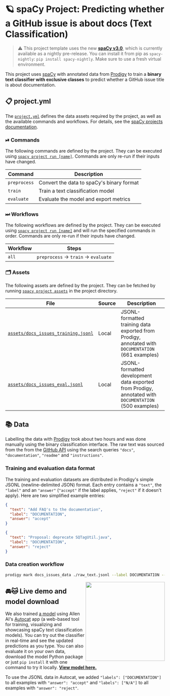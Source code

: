 <!-- SPACY PROJECT: AUTO-GENERATED DOCS START (do not remove) -->

# 🪐 spaCy Project: Predicting whether a GitHub issue is about docs (Text Classification)

> ⚠️ This project template uses the new [**spaCy v3.0**](https://nightly.spacy.io), which
> is currently available as a nightly pre-release. You can install it from pip as `spacy-nightly`:
> `pip install spacy-nightly`. Make sure to use a fresh virtual environment.

This project uses [spaCy](https://spacy.io) with annotated data from [Prodigy](https://prodi.gy) to train a **binary text classifier with exclusive classes** to predict whether a GitHub issue title is about documentation.

## 📋 project.yml

The [`project.yml`](project.yml) defines the data assets required by the
project, as well as the available commands and workflows. For details, see the
[spaCy projects documentation](https://nightly.spacy.io/usage/projects).

### ⏯ Commands

The following commands are defined by the project. They
can be executed using [`spacy project run [name]`](https://nightly.spacy.io/api/cli#project-run).
Commands are only re-run if their inputs have changed.

| Command | Description |
| --- | --- |
| `preprocess` | Convert the data to spaCy's binary format |
| `train` | Train a text classification model |
| `evaluate` | Evaluate the model and export metrics |

### ⏭ Workflows

The following workflows are defined by the project. They
can be executed using [`spacy project run [name]`](https://nightly.spacy.io/api/cli#project-run)
and will run the specified commands in order. Commands are only re-run if their
inputs have changed.

| Workflow | Steps |
| --- | --- |
| `all` | `preprocess` &rarr; `train` &rarr; `evaluate` |

### 🗂 Assets

The following assets are defined by the project. They can
be fetched by running [`spacy project assets`](https://nightly.spacy.io/api/cli#project-assets)
in the project directory.

| File | Source | Description |
| --- | --- | --- |
| [`assets/docs_issues_training.jsonl`](assets/docs_issues_training.jsonl) | Local | JSONL-formatted training data exported from Prodigy, annotated with `DOCUMENTATION` (661 examples) |
| [`assets/docs_issues_eval.jsonl`](assets/docs_issues_eval.jsonl) | Local | JSONL-formatted development data exported from Prodigy, annotated with `DOCUMENTATION` (500 examples) |

<!-- SPACY PROJECT: AUTO-GENERATED DOCS END (do not remove) -->

## 📚 Data

Labelling the data with [Prodigy](https://prodi.gy) took about two hours and was
done manually using the binary classification interface. The raw text was
sourced from the from the [GitHub API](https://developer.github.com/v3/) using
the search queries `"docs"`, `"documentation"`, `"readme"` and `"instructions"`.

### Training and evaluation data format

The training and evaluation datasets are distributed in Prodigy's simple JSONL
(newline-delimited JSON) format. Each entry contains a `"text"`, the `"label"`
and an `"answer"` (`"accept"` if the label applies, `"reject"` if it doesn't
apply). Here are two simplified example entries:

```json
{
  "text": "Add FAQ's to the documentation",
  "label": "DOCUMENTATION",
  "answer": "accept"
}
```

```json
{
  "text": "Proposal: deprecate SQTagUtil.java",
  "label": "DOCUMENTATION",
  "answer": "reject"
}
```

### Data creation workflow

```bash
prodigy mark docs_issues_data ./raw_text.jsonl --label DOCUMENTATION --view-id classification
```

<img width="250" src="https://user-images.githubusercontent.com/13643239/69798875-7d3a5280-11d2-11ea-94d2-e04f9e18b69e.png" alt="" align="right">

## 🚘🐱 Live demo and model download

We also trained
[a model](https://autocat.apps.allenai.org/?uid=d9cd6f8c-8f1d-4367-b1ae-b6264bfe2cda)
using Allen AI's [Autocat](https://autocat.apps.allenai.org) app (a web-based
tool for training, visualizing and showcasing spaCy text classification models).
You can try out the classifier in real-time and see the updated predictions as
you type. You can also evaluate it on your own data, download the model Python
package or just `pip install` it with one command to try it locally.
[**View model here.**](https://autocat.apps.allenai.org/?uid=d9cd6f8c-8f1d-4367-b1ae-b6264bfe2cda)

To use the JSONL data in Autocat, we added `"labels": ["DOCUMENTATION"]` to all
examples with `"answer": "accept"` and `"labels": ["N/A"]` to all examples with
`"answer": "reject"`.
